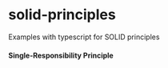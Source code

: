 # solid-principles

Examples with typescript for SOLID principles

#### Single-Responsibility Principle 